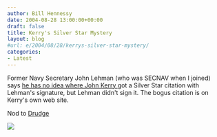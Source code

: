 ```yaml
---
author: Bill Hennessy
date: 2004-08-28 13:00:00+00:00
draft: false
title: Kerry's Silver Star Mystery
layout: blog
#url: e/2004/08/28/kerrys-silver-star-mystery/
categories:
- Latest
---
```


Former Navy Secretary John Lehman (who was SECNAV when I joined) says [he has no idea where John Kerry ](https://www.suntimes.com/output/elect/cst-nws-lips28.html)got a Silver Star citation with Lehman's signature, but Lehman didn't sign it. The bogus citation is on Kerry's own web site.




Nod to [Drudge](https://www.drudgereport.com)

![](https://blog.billhennessy.com/aggbug.aspx?PostID=616)

